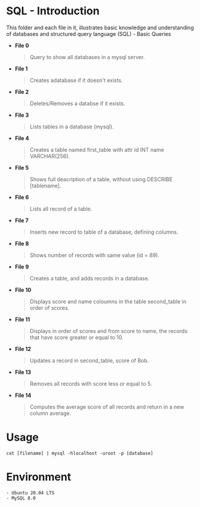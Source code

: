 # SQL - Introduction

This folder and each file in it, illustrates basic knowledge and understanding
of databases and structured query language (SQL) - Basic Queries 

- **File 0**
	> Query to show all databases in a mysql server.

- **File 1**
	> Creates adatabase if it doesn't exists.

- **File 2**
	> Deletes/Removes a databse if it exists.

- **File 3**
	> Lists tables in a database (mysql).

- **File 4**
	> Creates a table named first\_table with attr id INT name VARCHAR(256).

- **File 5**
    > Shows full deacription of a table, without using DESCRIBE [tablename].

- **File 6**
    > Lists all record of a table.

- **File 7**
    > Inserts new record to table of a database, defining columns.

- **File 8**
    > Shows number of records with same value (id = 89).

- **File 9**
    > Creates a table, and adds records in a database.

- **File 10**
    > Displays score and name coloumns in the table second\_table in order of scores.

- **File 11**
    > Displays in order of scores and from score to name, the records that have score greater or equal to 10.

- **File 12**
    > Updates a record in second\_table, score of Bob.

- **File 13**
    > Removes all records with score less or equal to 5.

- **File 14**
    > Computes the average score of all records and return in a new column average.
# Usage
`cat [filename] | mysql -hlocalhost -uroot -p [database]`

# Environment
    - Ubuntu 20.04 LTS
    - MySQL 8.0
